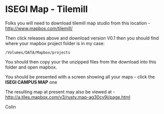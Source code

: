 ISEGI Map - Tilemill
=================

Folks you will need to download tilemill map studio from this location - http://www.mapbox.com/tilemill/

Then click releases above and download version V0.1 then you should find where your mapbox project folder is in my case:

    /Volumes/DATA/Mapbox/projects

You should then copy your the unzipped files from the download into this folder and open mapbox.

You should be presented with a screen showing all your maps - click the **ISEGI CAMPUS MAP** one

The resulting map at present may also be viewed at - http://a.tiles.mapbox.com/v3/rusty.map-ag30cy9j/page.html

Colin
